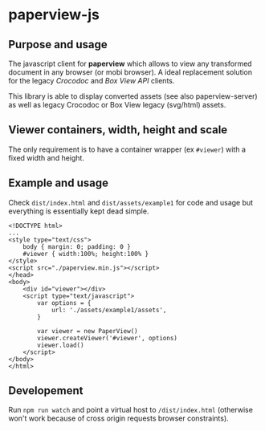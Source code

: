 # paperview-js

## Purpose and usage

The javascript client for **paperview** which allows to view any transformed document in any browser (or mobi browser). A ideal
replacement solution for the legacy *Crocodoc* and *Box View API* clients.

This library is able to display converted assets (see also paperview-server) as well as legacy Crocodoc or Box View legacy (svg/html) assets.

## Viewer containers, width, height and scale

The only requirement is to have a container wrapper (ex `#viewer`) with a fixed width and height.

## Example and usage

Check `dist/index.html` and `dist/assets/example1` for code and usage but everything is essentially kept dead simple.

```
<!DOCTYPE html>
...
<style type="text/css">
    body { margin: 0; padding: 0 }
    #viewer { width:100%; height:100% }
</style>
<script src="./paperview.min.js"></script>
</head>
<body>
    <div id="viewer"></div>
    <script type="text/javascript">
        var options = {
            url: './assets/example1/assets',
        }

        var viewer = new PaperView()
        viewer.createViewer('#viewer', options)
        viewer.load()
    </script>
</body>
</html>
```

## Developement

Run `npm run watch` and point a virtual host to `/dist/index.html` (otherwise won't work because of cross origin requests browser constraints).
